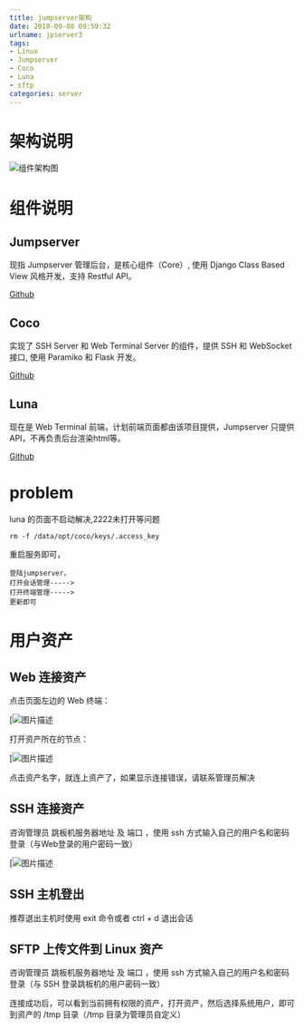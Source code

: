 ```yaml
---
title: jumpserver架构
date: 2018-09-08 09:59:32
urlname: jpserver3
tags: 
- Linux
- Jumpserver
- Coco
- Luna
- sftp
categories: server
---
```


# 架构说明

![组件架构图](http://pic.fenghong.tech/tapd_23280401_base64_1537347696_26.png)

# 组件说明

## Jumpserver

现指 Jumpserver 管理后台，是核心组件（Core）, 使用 Django Class Based View 风格开发，支持 Restful API。

[Github](https://github.com/jumpserver/jumpserver.git)

## Coco

实现了 SSH Server 和 Web Terminal Server 的组件，提供 SSH 和 WebSocket 接口, 使用 Paramiko 和 Flask 开发。

[Github](https://github.com/jumpserver/coco.git)

## Luna

现在是 Web Terminal 前端，计划前端页面都由该项目提供，Jumpserver 只提供 API，不再负责后台渲染html等。

[Github](https://github.com/jumpserver/luna.git)



# problem

luna 的页面不启动解决,2222未打开等问题

```
rm -f /data/opt/coco/keys/.access_key
```

重启服务即可，

```
登陆jumpserver，
打开会话管理----->
打开终端管理----->
更新即可
```



# 用户资产

## Web 连接资产

点击页面左边的 Web 终端：

[![图片描述](http://pic.fenghong.tech/tapd_23280401_base64_1537337879_68.png)

打开资产所在的节点：

[![图片描述](http://pic.fenghong.tech/tapd_23280401_base64_1537337733_20.png)

点击资产名字，就连上资产了，如果显示连接错误，请联系管理员解决

## SSH 连接资产

咨询管理员 跳板机服务器地址 及 端口 ，使用 ssh 方式输入自己的用户名和密码登录（与Web登录的用户密码一致）

[![图片描述](http://pic.fenghong.tech/tapd_23280401_base64_1537337623_63.png)

## SSH 主机登出

推荐退出主机时使用 exit 命令或者 ctrl + d 退出会话

## SFTP 上传文件到 Linux 资产

咨询管理员 跳板机服务器地址 及 端口 ，使用 ssh 方式输入自己的用户名和密码登录（与 SSH 登录跳板机的用户密码一致）

连接成功后，可以看到当前拥有权限的资产，打开资产，然后选择系统用户，即可到资产的 /tmp 目录（/tmp 目录为管理员自定义）

